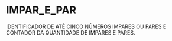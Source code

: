 # IMPAR_E_PAR
IDENTIFICADOR DE ATÉ CINCO NÚMEROS IMPARES OU PARES E CONTADOR DA QUANTIDADE DE IMPARES E PARES.
